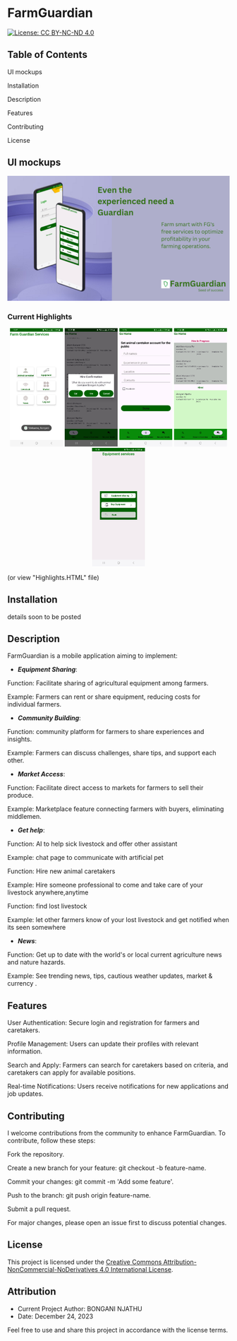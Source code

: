  
# FarmGuardian

[![License: CC BY-NC-ND 4.0](https://img.shields.io/badge/License-CC%20BY--NC--ND%204.0-lightgrey.svg)](https://creativecommons.org/licenses/by-nc-nd/4.0/)





## Table of Contents

UI mockups

Installation

Description

Features

Contributing

License

## UI mockups

<img src="images/screenshots/FG.png" alt="App serviices,Home" width="820">

### Current Highlights


<p align="center">


 <img src="images/screenshots/Screenshot_20240124_132858.jpg" alt="App serviices,Home" width="120">

<img src="images/screenshots/Screenshot_20240317_153732.jpg" alt="App serviices,Home" width="120">
<img src="images/screenshots/Screenshot_20240314_115552.jpg" alt="Become Animal caretaker" width="120">
<img src="images/screenshots/Screenshot_20240315_174205 (1).jpg" alt="Registration" width="120">
<img src="images/screenshots/Screenshot_20240317_153631.jpg" alt="Equipment services" width="120">




(or view "Highlights.HTML" file)


## Installation

details soon to be posted 

## Description

FarmGuardian is a mobile application aiming to implement:

* ***Equipment Sharing***:

Function: Facilitate sharing of agricultural equipment among farmers.

Example: Farmers can rent or share equipment, reducing costs for individual farmers.

* ***Community Building***:

Function:  community platform for farmers to share experiences and insights.

Example: Farmers can discuss challenges, share tips, and support each other.

* ***Market Access***:

Function: Facilitate direct access to markets for farmers to sell their produce.

Example: Marketplace feature connecting farmers with buyers, eliminating middlemen.

* ***Get help***:

Function: AI to help sick livestock and offer other assistant

Example: chat page to communicate with artificial pet

Function:  Hire  new animal caretakers 

Example:  Hire someone professional to come and take care of your livestock anywhere,anytime

Function: find lost livestock

Example:  let other farmers know of your lost livestock and get notified when its seen somewhere



* ***News***:

Function: Get up to date with the world's or local current agriculture news and nature hazards.

Example: See trending news, tips, cautious weather updates, market & currency .

## Features


User Authentication: Secure login and registration for farmers and caretakers.

Profile Management: Users can update their profiles with relevant information.

Search and Apply: Farmers can search for caretakers based on criteria, and caretakers can apply for available positions.

Real-time Notifications: Users receive notifications for new applications and job updates.



## Contributing
I welcome contributions from the community to enhance FarmGuardian. To contribute, follow these steps:

Fork the repository.

Create a new branch for your feature: git checkout -b feature-name.

Commit your changes: git commit -m 'Add some feature'.

Push to the branch: git push origin feature-name.

Submit a pull request.

For major changes, please open an issue first to discuss potential changes.

## License

This project is licensed under the [Creative Commons Attribution-NonCommercial-NoDerivatives 4.0 International License](LICENSE.md).

## Attribution

- Current Project Author: BONGANI NJATHU
- Date: December 24, 2023

Feel free to use and share this project in accordance with the license terms.


